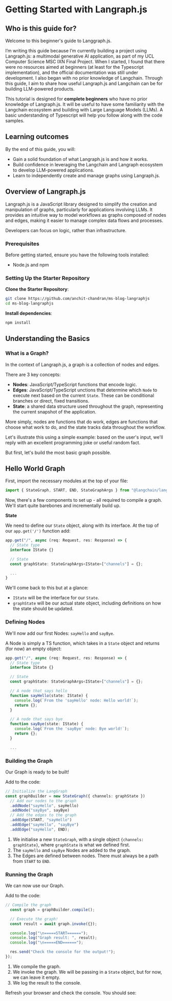 # Getting Started with Langraph.js

## Who is this guide for?

Welcome to this beginner's guide to Langgraph.js.

I’m writing this guide because I’m currently building a project using Langraph.js: a multimodal generative AI application, as part of my UCL Computer Science MSC IXN Final Project. When I started, I found that there were no resources aimed at beginners (at least for the Typescript implementation), and the official documentation was still under development. I also began with no prior knowledge of Langchain. Through this guide, I aim to share how useful Langraph.js and Langchain can be for building LLM-powered products.

This tutorial is designed for **complete beginners** who have no prior knowledge of Langraph.js. It will be useful to have some familiarity with the Langchain ecosystem and building with Large Language Models (LLMs). A basic understanding of Typescript will help you follow along with the code samples.

## Learning outcomes

By the end of this guide, you will:

- Gain a solid foundation of what Langraph.js is and how it works.
- Build confidence in leveraging the Langchain and Langraph ecosystem to develop LLM-powered applications.
- Learn to independently create and manage graphs using Langraph.js.

## Overview of Langraph.js

Langraph.js is a JavaScript library designed to simplify the creation and manipulation of graphs, particularly for applications involving LLMs. It provides an intuitive way to model workflows as graphs composed of nodes and edges, making it easier to manage complex data flows and processes.

Developers can focus on logic, rather than infrastructure.

### Prerequisites

Before getting started, ensure you have the following tools installed:

- Node.js and npm

### Setting Up the Starter Repository

**Clone the Starter Repository**:

```bash
git clone https://github.com/anchit-chandran/ms-blog-langraphjs
cd ms-blog-langraphjs
```

**Install dependencies**:

```bash
npm install
```

## Understanding the Basics

### What is a Graph?

In the context of Langraph.js, a graph is a collection of nodes and edges.

There are 3 key concepts:

- **Nodes**: JavaScript/TypeScript functions that encode logic.
- **Edges**: JavaScript/TypeScript unctions that determine which `Node` to execute next based on the current `State`. These can be conditional branches or direct, fixed transitions.
- **State**: a shared data structure used throughout the graph, representing the current snapshot of the application.

More simply, nodes are functions that do work, edges are functions that choose what work to do, and the state tracks data throughout the workflow.

Let's illustrate this using a simple example: based on the user's input, we'll reply with an excellent programming joke or useful random fact.

But first, let's build the most basic graph possible.

## Hello World Graph

First, import the necessary modules at the top of your file:

```ts
import { StateGraph, START, END, StateGraphArgs } from "@langchain/langgraph";
```

Now, there's a few components to set up - all required to compile a graph. We'll start quite barebones and incrementally build up.

**State**

We need to define our `State` object, along with its interface. At the top of our `app.get('/')` function add:

```ts
app.get("/", async (req: Request, res: Response) => {
  // State type
  interface IState {}

  // State
  const graphState: StateGraphArgs<IState>["channels"] = {};

  ...
}
```

We'll come back to this but at a glance:

- `IState` will be the interface for our `State`.
- `graphState` will be our actual state object, including definitions on how the state should be updated.

### Defining Nodes

We'll now add our first Nodes: `sayHello` and `sayBye`.

A Node is simply a TS function, which takes in a `State` object and returns (for now) an empty object:

```ts
app.get("/", async (req: Request, res: Response) => {
  // State type
  interface IState {}

  // State
  const graphState: StateGraphArgs<IState>["channels"] = {};

  // A node that says hello
  function sayHello(state: IState) {
    console.log(`From the 'sayHello' node: Hello world!`);
    return {};
  }

  // A node that says bye
  function sayBye(state: IState) {
    console.log(`From the 'sayBye' node: Bye world!`);
    return {};
  }

  ...
```

### Building the Graph

Our Graph is ready to be built!

Add to the code:

```ts
// Initialize the LangGraph
const graphBuilder = new StateGraph({ channels: graphState })
  // Add our nodes to the graph
  .addNode("sayHello", sayHello)
  .addNode("sayBye", sayBye)
  // Add the edges to the graph
  .addEdge(START, "sayHello")
  .addEdge("sayHello", "sayBye")
  .addEdge("sayHello", END);
```

1. We initialise a new `StateGraph`, with a single object `{channels: graphState}`, where `graphState` is what we defined first.
2. The `sayHello` and `sayBye` Nodes are added to the graph.
3. The Edges are defined between nodes. There must always be a path from `START` to `END`.

### Running the Graph

We can now use our Graph.

Add to the code:

```ts
// Compile the graph
  const graph = graphBuilder.compile();

  // Execute the graph!
  const result = await graph.invoke({});

  console.log("\n=====START======");
  console.log("Graph result: ", result);
  console.log("\n=====END======");

  res.send("Check the console for the output!");
});
```

1. We compile the graph.
2. We invoke the graph. We will be passing in a `State` object, but for now, we can leave it empty.
3. We log the result to the console.

Refresh your browser and check the console. You should see:

```ts

```